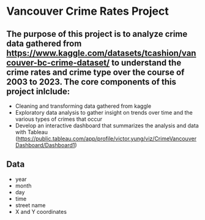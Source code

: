 # Vancouver Crime Rates Project

## The purpose of this project is to analyze crime data gathered from https://www.kaggle.com/datasets/tcashion/vancouver-bc-crime-dataset/ to understand the crime rates and crime type over the course of 2003 to 2023. The core components of this project inlclude:
* Cleaning and transforming data gathered from kaggle
* Exploratory data analysis to gather insight on trends over time and the various types of crimes that occur
* Develop an interactive dashboard that summarizes the analysis and data with Tableau (https://public.tableau.com/app/profile/victor.yung/viz/CrimeVancouverDashboard/Dashboard1)

## Data
* year
* month
* day
* time
* street name
* X and Y coordinates



   
